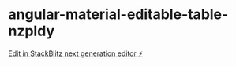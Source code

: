 # angular-material-editable-table-nzpldy

[Edit in StackBlitz next generation editor ⚡️](https://stackblitz.com/~/github.com/PWagner1/angular-material-editable-table-nzpldy)